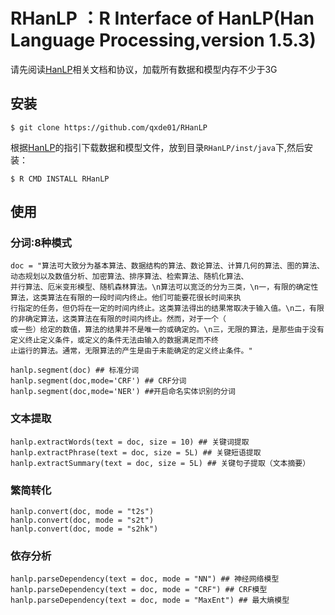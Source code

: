 # RHanLP ：R Interface of HanLP(Han Language Processing,version 1.5.3)

请先阅读[HanLP](https://github.com/hankcs/HanLP)相关文档和协议，加载所有数据和模型内存不少于3G

## 安装
 
 `$ git clone https://github.com/qxde01/RHanLP` 

根据[HanLP](https://github.com/hankcs/HanLP)的指引下载数据和模型文件，放到目录`RHanLP/inst/java`下,然后安装：
 
 `$ R CMD INSTALL RHanLP`
 
## 使用
### 分词:8种模式 

```
doc = "算法可大致分为基本算法、数据结构的算法、数论算法、计算几何的算法、图的算法、动态规划以及数值分析、加密算法、排序算法、检索算法、随机化算法、
并行算法、厄米变形模型、随机森林算法。\n算法可以宽泛的分为三类，\n一，有限的确定性算法，这类算法在有限的一段时间内终止。他们可能要花很长时间来执
行指定的任务，但仍将在一定的时间内终止。这类算法得出的结果常取决于输入值。\n二，有限的非确定算法，这类算法在有限的时间内终止。然而，对于一个（
或一些）给定的数值，算法的结果并不是唯一的或确定的。\n三，无限的算法，是那些由于没有定义终止定义条件，或定义的条件无法由输入的数据满足而不终
止运行的算法。通常，无限算法的产生是由于未能确定的定义终止条件。"
  
hanlp.segment(doc) ## 标准分词
hanlp.segment(doc,mode='CRF') ## CRF分词 
hanlp.segment(doc,mode='NER') ##开启命名实体识别的分词 
```
### 文本提取

```
hanlp.extractWords(text = doc, size = 10) ## 关键词提取
hanlp.extractPhrase(text = doc, size = 5L) ## 关键短语提取
hanlp.extractSummary(text = doc, size = 5L) ## 关键句子提取（文本摘要）
```

### 繁简转化
```
hanlp.convert(doc, mode = "t2s")
hanlp.convert(doc, mode = "s2t")
hanlp.convert(doc, mode = "s2hk")
```
### 依存分析
```
hanlp.parseDependency(text = doc, mode = "NN") ## 神经网络模型
hanlp.parseDependency(text = doc, mode = "CRF") ## CRF模型
hanlp.parseDependency(text = doc, mode = "MaxEnt") ## 最大熵模型
```
